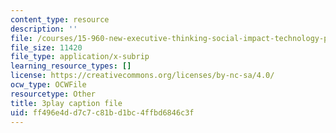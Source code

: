 ```yaml
---
content_type: resource
description: ''
file: /courses/15-960-new-executive-thinking-social-impact-technology-projects-fall-2017-spring-2018/ff496e4dd7c7c81bd1bc4ffbd6846c3f_omuDD2rZqlE.srt
file_size: 11420
file_type: application/x-subrip
learning_resource_types: []
license: https://creativecommons.org/licenses/by-nc-sa/4.0/
ocw_type: OCWFile
resourcetype: Other
title: 3play caption file
uid: ff496e4d-d7c7-c81b-d1bc-4ffbd6846c3f
---
```

